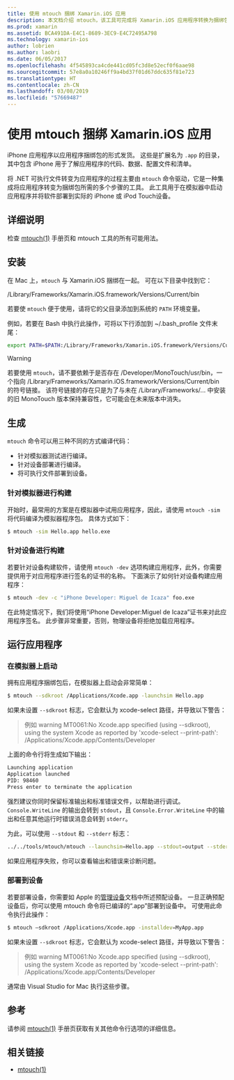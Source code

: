 ```yaml
---
title: 使用 mtouch 捆绑 Xamarin.iOS 应用
description: 本文档介绍 mtouch，该工具可完成将 Xamarin.iOS 应用程序转换为捆绑包、在模拟器中启动并将其部署到物理设备所需的多个步骤。
ms.prod: xamarin
ms.assetid: BCA491DA-E4C1-8689-3EC9-E4C72495A798
ms.technology: xamarin-ios
author: lobrien
ms.author: laobri
ms.date: 06/05/2017
ms.openlocfilehash: 4f545893ca4cde441cd05fc3d8e52ecf0f6aae98
ms.sourcegitcommit: 57e8a0a10246ff9a4bd37f01d67ddc635f81e723
ms.translationtype: HT
ms.contentlocale: zh-CN
ms.lasthandoff: 03/08/2019
ms.locfileid: "57669487"
---
```

# <a name="using-mtouch-to-bundle-xamarinios-apps"></a>使用 mtouch 捆绑 Xamarin.iOS 应用

iPhone 应用程序以应用程序捆绑包的形式发货。 这些是扩展名为 `.app` 的目录，其中包含 iPhone 用于了解应用程序的代码、数据、配置文件和清单。

将 .NET 可执行文件转变为应用程序的过程主要由 `mtouch` 命令驱动，它是一种集成将应用程序转变为捆绑包所需的多个步骤的工具。 此工具用于在模拟器中启动应用程序并将软件部署到实际的 iPhone 或 iPod Touch设备。

## <a name="detailed-instructions"></a>详细说明

检查 [mtouch(1)](http://docs.go-mono.com/?link=man%3amtouch(1)) 手册页和 mtouch 工具的所有可能用法。

## <a name="installation"></a>安装

在 Mac 上，`mtouch` 与 Xamarin.iOS 捆绑在一起。 可在以下目录中找到它：

/Library/Frameworks/Xamarin.iOS.framework/Versions/Current/bin

若要使 `mtouch` 便于使用，请将它的父目录添加到系统的 `PATH` 环境变量。  

例如，若要在 Bash 中执行此操作，可将以下行添加到 ~/.bash_profile 文件末尾：

```bash
export PATH=$PATH:/Library/Frameworks/Xamarin.iOS.framework/Versions/Current/bin
```

> [!WARNING]
> 若要使用 `mtouch`，请不要依赖于是否存在 /Developer/MonoTouch/usr/bin，一个指向 /Library/Frameworks/Xamarin.iOS.framework/Versions/Current/bin 的符号链接。 该符号链接的存在只是为了与未在 /Library/Frameworks/... 中安装的旧 MonoTouch 版本保持兼容性，它可能会在未来版本中消失。

## <a name="building"></a>生成

`mtouch` 命令可以用三种不同的方式编译代码：

-  针对模拟器测试进行编译。
-  针对设备部署进行编译。
-  将可执行文件部署到设备。


### <a name="building-for-the-simulator"></a>针对模拟器进行构建

开始时，最常用的方案是在模拟器中试用应用程序，因此，请使用 `mtouch -sim` 将代码编译为模拟器程序包。 具体方式如下：

```bash
$ mtouch -sim Hello.app hello.exe
```

### <a name="building-for-the-device"></a>针对设备进行构建

若要针对设备构建软件，请使用 `mtouch -dev` 选项构建应用程序，此外，你需要提供用于对应用程序进行签名的证书的名称。 下面演示了如何针对设备构建应用程序：

```bash
$ mtouch -dev -c "iPhone Developer: Miguel de Icaza" foo.exe
```

在此特定情况下，我们将使用“iPhone Developer:Miguel de Icaza”证书来对此应用程序签名。 此步骤非常重要，否则，物理设备将拒绝加载应用程序。

 <a name="Running_your_Application" />


## <a name="running-your-application"></a>运行应用程序


### <a name="launching-on-the-simulator"></a>在模拟器上启动

拥有应用程序捆绑包后，在模拟器上启动会非常简单：

```bash
$ mtouch --sdkroot /Applications/Xcode.app -launchsim Hello.app 
```

如果未设置 `--sdkroot` 标志，它会默认为 xcode-select 路径，并导致以下警告：

> 例如 warning MT0061:No Xcode.app specified (using --sdkroot), using the system Xcode as reported by 'xcode-select --print-path': /Applications/Xcode.app/Contents/Developer 

上面的命令行将生成如下输出：

```bash
Launching application
Application launched
PID: 98460
Press enter to terminate the application
```



强烈建议你同时保留标准输出和标准错误文件，以帮助进行调试。 `Console.WriteLine` 的输出会转到 `stdout`，且 `Console.Error.WriteLine` 中的输出和任意其他运行时错误消息会转到 `stderr`。

为此，可以使用 `--stdout` 和 `--stderr` 标志：

```bash
../../tools/mtouch/mtouch --launchsim=Hello.app --stdout=output --stderr=error
```

如果应用程序失败，你可以查看输出和错误来诊断问题。


### <a name="deploying-to-a-device"></a>部署到设备

若要部署设备，你需要如 Apple 的[管理设备](https://developer.apple.com/library/ios/#documentation/Xcode/Conceptual/ios_development_workflow/00-About_the_iOS_Application_Development_Workflow/introduction.html)文档中所述预配设备。 一旦正确预配设备后，你可以使用 mtouch 命令将已编译的“.app”部署到设备中。 可使用此命令执行此操作：

```bash
$ mtouch —sdkroot /Applications/Xcode.app -installdev=MyApp.app
```

如果未设置 `--sdkroot` 标志，它会默认为 xcode-select 路径，并导致以下警告：

> 例如 warning MT0061:No Xcode.app specified (using --sdkroot), using the system Xcode as reported by 'xcode-select --print-path': /Applications/Xcode.app/Contents/Developer 

通常由 Visual Studio for Mac 执行这些步骤。

## <a name="reference"></a>参考

请参阅 [mtouch(1)](http://docs.go-mono.com/?link=man%3amtouch(1)) 手册页获取有关其他命令行选项的详细信息。



## <a name="related-links"></a>相关链接

- [mtouch(1)](http://iosapi.xamarin.com/?link=man%3amtouch(1))
